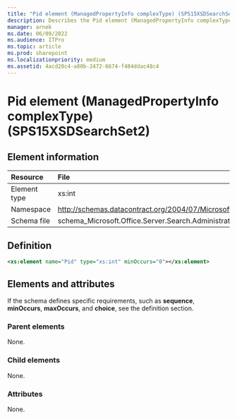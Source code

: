 ```yaml
---
title: "Pid element (ManagedPropertyInfo complexType) (SPS15XSDSearchSet2)"
description: Describes the Pid element (ManagedPropertyInfo complexType) (SPS15XSDSearchSet2) and provides the element information, a definition, and the elements and attributes.
manager: arnek
ms.date: 06/09/2022
ms.audience: ITPro
ms.topic: article
ms.prod: sharepoint
ms.localizationpriority: medium
ms.assetid: 4acd20c4-a80b-2472-6674-f484ddac48c4
---
```


# Pid element (ManagedPropertyInfo complexType) (SPS15XSDSearchSet2)

 
  
## Element information

| Resource | File |
|:-----|:-----|
|Element type <br/> |xs:int  <br/> |
|Namespace <br/> |http://schemas.datacontract.org/2004/07/Microsoft.Office.Server.Search.Administration  <br/> |
|Schema file <br/> |schema_Microsoft.Office.Server.Search.Administration.xsd  <br/> |
   
## Definition

```XML
<xs:element name="Pid" type="xs:int" minOccurs="0"></xs:element>

```

## Elements and attributes

If the schema defines specific requirements, such as **sequence**, **minOccurs**, **maxOccurs**, and **choice**, see the definition section. 
  
### Parent elements

None.
  
### Child elements

None.
  
### Attributes

None.
  

